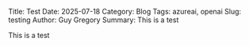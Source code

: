 Title: Test
Date: 2025-07-18
Category: Blog
Tags: azureai, openai
Slug: testing
Author: Guy Gregory
Summary: This is a test

This is a test
